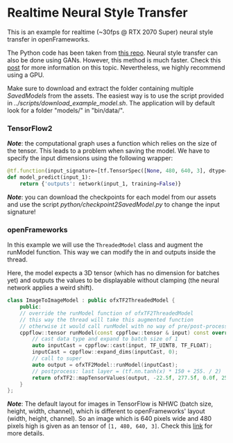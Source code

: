# Realtime Neural Style Transfer
This is an example for realtime (~30fps @ RTX 2070 Super) neural style transfer in openFrameworks. 

The Python code has been taken from [this repo](https://github.com/cryu854/FastStyle). Neural style transfer can also be done using GANs. However, this method is much faster. Check this [post](https://www.tensorflow.org/tutorials/generative/style_transfer?hl=en) for more information on this topic.
Nevertheless, we highly recommend using a GPU.

Make sure to download and extract the folder containing multiple _SavedModels_ from the assets. The easiest way is to use the script provided in _../scripts/download_example_model.sh_. The application will by default look for a folder "models/" in "bin/data/".

### TensorFlow2 
***Note***: the computational graph uses a function which relies on the size of the tensor. This leads to a problem when saving the model. We have to specify the input dimensions using the following wrapper:
```python
@tf.function(input_signature=[tf.TensorSpec([None, 480, 640, 3], dtype=tf.float32)])
def model_predict(input_1):
    return {'outputs': network(input_1, training=False)}
```
***Note***: you can download the checkpoints for each model from our assets and use the script _python/checkpoint2SavedModel.py_ to change the input signature!

### openFrameworks
In this example we will use the `ThreadedModel` class and augment the runModel function. This way we can modify the in and outputs inside the thread. 

Here, the model expects a 3D tensor (which has no dimension for batches yet) and outputs the values to be displayable without clamping (the neural network applies a weird shift).
```c++
class ImageToImageModel : public ofxTF2ThreadedModel {
    public:
    // override the runModel function of ofxTF2ThreadedModel
    // this way the thread will take this augmented function 
    // otherwise it would call runModel with no way of pre/post-processing
    cppflow::tensor runModel(const cppflow::tensor & input) const override {
        // cast data type and expand to batch size of 1
        auto inputCast = cppflow::cast(input, TF_UINT8, TF_FLOAT);
        inputCast = cppflow::expand_dims(inputCast, 0);
        // call to super 
        auto output = ofxTF2Model::runModel(inputCast);
        // postprocess: last layer = (tf.nn.tanh(x) * 150 + 255. / 2)
        return ofxTF2::mapTensorValues(output, -22.5f, 277.5f, 0.0f, 255.0f);
    }
};
```
***Note***: The default layout for images in TensorFlow is NHWC (batch size, height, width, channel), which is different to openFrameworks' layout (width, height, channel). So an image which is 640 pixels wide and 480 pixels high is given as an tensor of `[1, 480, 640, 3]`.
Check this [link](https://oneapi-src.github.io/oneDNN/understanding_memory_formats.html) for more details.

